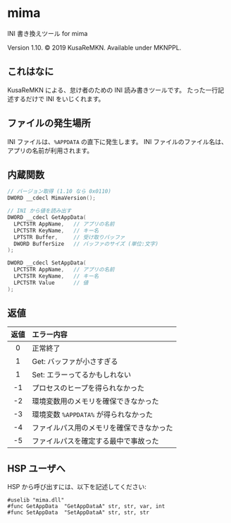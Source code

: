 # mima
INI 書き換えツール for mima

Version 1.10. © 2019 KusaReMKN. Available under MKNPPL.

## これはなに
KusaReMKN による、怠け者のための INI 読み書きツールです。
たった一行記述するだけで INI をいじくれます。

## ファイルの発生場所
INI ファイルは、`%APPDATA` の直下に発生します。
INI ファイルのファイル名は、アプリの名前が利用されます。

## 内蔵関数
```cpp
// バージョン取得 (1.10 なら 0x0110)
DWORD __cdecl MimaVersion();

// INI から値を読み出す
DWORD __cdecl GetAppData(
  LPCTSTR AppName,   // アプリの名前
  LPCTSTR KeyName,   // キー名
  LPTSTR Buffer,     // 受け取りバッファ
  DWORD BufferSize   // バッファのサイズ (単位:文字)
);

DWORD __cdecl SetAppData(
  LPCTSTR AppName,   // アプリの名前
  LPCTSTR KeyName,   // キー名
  LPCTSTR Value      // 値
);
```

## 返値

|返値|エラー内容|
|:-:|:-|
|0|正常終了|
|1|Get: バッファが小さすぎる|
|1|Set: エラーってるかもしれない|
|-1|プロセスのヒープを得られなかった|
|-2|環境変数用のメモリを確保できなかった|
|-3|環境変数 `%APPDATA%` が得られなかった|
|-4|ファイルパス用のメモリを確保できなかった|
|-5|ファイルパスを確定する最中で事故った|

## HSP ユーザへ
HSP から呼び出すには、以下を記述してください:
```clike
#uselib "mima.dll"
#func GetAppData  "GetAppDataA" str, str, var, int
#func SetAppData  "SetAppDataA" str, str, str
```
